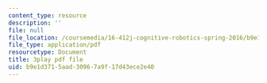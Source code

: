 ```yaml
---
content_type: resource
description: ''
file: null
file_location: /coursemedia/16-412j-cognitive-robotics-spring-2016/b9e1d3715aad30967a9f17d43ece2e40_DdPNsGRIw6o.pdf
file_type: application/pdf
resourcetype: Document
title: 3play pdf file
uid: b9e1d371-5aad-3096-7a9f-17d43ece2e40
---
```

